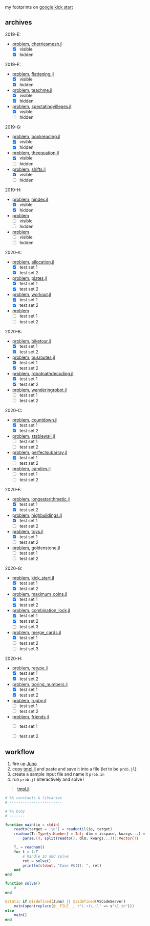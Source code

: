 my footprints on [google kick start](https://codingcompetitions.withgoogle.com/kickstart)


## archives

2019-E:
- [problem](https://codingcompetitions.withgoogle.com/kickstart/round/0000000000050edb/0000000000170721), [cherriesmesh.jl](./2019-E/cherriesmesh.jl)
  * [x] visible
  * [x] hidden

2019-F:
- [problem](https://codingcompetitions.withgoogle.com/kickstart/round/0000000000050edc/000000000018666c), [flattening.jl](./2019-F/flattening.jl)
  * [x] visible
  * [x] hidden
- [problem](https://codingcompetitions.withgoogle.com/kickstart/round/0000000000050edc/00000000001864bc), [teachme.jl](./2019-F/teachme.jl)
  * [x] visible
  * [x] hidden
- [problem](https://codingcompetitions.withgoogle.com/kickstart/round/0000000000050edc/000000000018666b), [spectatingvilleges.jl](./2019-F/spectatingvilleges.jl)
  * [x] visible
  * [ ] hidden

2019-G:
- [problem](https://codingcompetitions.withgoogle.com/kickstart/round/0000000000050e02/000000000018fd0d), [bookreading.jl](./2019-G/bookreading.jl)
  * [x] visible
  * [x] hidden
- [problem](https://codingcompetitions.withgoogle.com/kickstart/round/0000000000050e02/000000000018fe36), [theequation.jl](./2019-G/theequation.jl)
  * [x] visible
  * [ ] hidden
- [problem](https://codingcompetitions.withgoogle.com/kickstart/round/0000000000050e02/000000000018fd5e), [shifts.jl](./2019-G/shifts.jl)
  * [x] visible
  * [ ] hidden

2019-H:
- [problem](https://codingcompetitions.withgoogle.com/kickstart/round/0000000000050edd/00000000001a274e), [hindex.jl](./2019-H/hindex.jl)
  * [x] visible
  * [x] hidden
- [problem](https://codingcompetitions.withgoogle.com/kickstart/round/0000000000050edd/00000000001a2835)
  * [ ] visible
  * [ ] hidden
- [problem](https://codingcompetitions.withgoogle.com/kickstart/round/0000000000050edd/00000000001a286d)
  * [ ] visible
  * [ ] hidden

2020-A:
- [problem](https://codingcompetitions.withgoogle.com/kickstart/round/000000000019ffc7/00000000001d3f56), [allocation.jl](./2020-A/allocation.jl)
  * [x] test set 1
  * [x] test set 2
- [problem](https://codingcompetitions.withgoogle.com/kickstart/round/000000000019ffc7/00000000001d40bb), [plates.jl](./2020-A/plates.jl)
  * [x] test set 1
  * [x] test set 2
- [problem](https://codingcompetitions.withgoogle.com/kickstart/round/000000000019ffc7/00000000001d3f5b), [workout.jl](./2020-A/workout.jl)
  * [x] test set 1
  * [x] test set 2
- [problem](https://codingcompetitions.withgoogle.com/kickstart/round/000000000019ffc7/00000000001d3ff3)
  * [ ] test set 1
  * [ ] test set 2

2020-B:
- [problem](https://codingcompetitions.withgoogle.com/kickstart/round/000000000019ffc8/00000000002d82e6), [biketour.jl](./2020-B/biketour.jl)
  * [x] test set 1
  * [x] test set 2
- [problem](https://codingcompetitions.withgoogle.com/kickstart/round/000000000019ffc8/00000000002d83bf), [busroutes.jl](./2020-B/busroutes.jl)
  * [x] test set 1
  * [x] test set 2
- [problem](https://codingcompetitions.withgoogle.com/kickstart/round/000000000019ffc8/00000000002d83dc), [robotpathdecoding.jl](./2020-B/robotpathdecoding.jl)
  * [x] test set 1
  * [x] test set 2
- [problem](https://codingcompetitions.withgoogle.com/kickstart/round/000000000019ffc8/00000000002d8565), [wanderingrobot.jl](./2020-B/wanderingrobot.jl)
  * [ ] test set 1
  * [ ] test set 2

2020-C:
- [problem](https://codingcompetitions.withgoogle.com/kickstart/round/000000000019ff43/00000000003380d2), [countdown.jl](./2020-C/countdown.jl)
  * [x] test set 1
  * [x] test set 2
- [problem](https://codingcompetitions.withgoogle.com/kickstart/round/000000000019ff43/00000000003379bb), [stablewall.jl](./2020-C/stablewall.jl)
  * [ ] test set 1
  * [ ] test set 2
- [problem](https://codingcompetitions.withgoogle.com/kickstart/round/000000000019ff43/00000000003381cb), [perfectsubarray.jl](./2020-C/perfectsubarray.jl)
  * [x] test set 1
  * [ ] test set 2
- [problem](https://codingcompetitions.withgoogle.com/kickstart/round/000000000019ff43/0000000000337b4d), [candies.jl](./2020-C/candies.jl)
  * [ ] test set 1
  * [ ] test set 2

2020-E:
- [problem](https://codingcompetitions.withgoogle.com/kickstart/round/000000000019ff47/00000000003bf4ed), [longestarithmetic.jl](./2020-E/longestarithmetic.jl)
  * [x] test set 1
  * [x] test set 2
- [problem](https://codingcompetitions.withgoogle.com/kickstart/round/000000000019ff47/00000000003bef73), [highbuildings.jl](./2020-E/highbuildings.jl)
  * [x] test set 1
  * [ ] test set 2
- [problem](https://codingcompetitions.withgoogle.com/kickstart/round/000000000019ff47/00000000003bede9), [toys.jl](./2020-E/toys.jl)
  * [x] test set 1
  * [ ] test set 2
- [problem](https://codingcompetitions.withgoogle.com/kickstart/round/000000000019ff47/00000000003bef29), goldenstone.jl
  * [ ] test set 1
  * [ ] test set 2

2020-G:
- [problem](https://codingcompetitions.withgoogle.com/kickstart/round/00000000001a0069/0000000000414bfb), [kick_start.jl](./2020-G/kick_start.jl)
  * [x] test set 1
  * [x] test set 2
- [problem](https://codingcompetitions.withgoogle.com/kickstart/round/00000000001a0069/0000000000414a23), [maximum_coins.jl](./2020-G/maximum_coins.jl)
  * [x] test set 1
  * [x] test set 2
- [problem](https://codingcompetitions.withgoogle.com/kickstart/round/00000000001a0069/0000000000414a24), [combination_lock.jl](./2020-G/combination_lock.jl)
  * [x] test set 1
  * [x] test set 2
  * [ ] test set 3
- [problem](https://codingcompetitions.withgoogle.com/kickstart/round/00000000001a0069/0000000000415054), [merge_cards.jl](./2020-G/merge_cards.jl)
  * [x] test set 1
  * [ ] test set 2
  * [ ] test set 3

2020-H:
- [problem](https://codingcompetitions.withgoogle.com/kickstart/round/000000000019ff49/000000000043adc7), [retype.jl](./2020-H/retype.jl)
  * [x] test set 1
  * [x] test set 2
- [problem](https://codingcompetitions.withgoogle.com/kickstart/round/000000000019ff49/000000000043b0c6), [boring_numbers.jl](./2020-H/boring_numbers.jl)
  * [x] test set 1
  * [x] test set 2
- [problem](https://codingcompetitions.withgoogle.com/kickstart/round/000000000019ff49/000000000043b027), [rugby.jl](./2020-H/rugby.jl)
  * [ ] test set 1
  * [ ] test set 2
- [problem](https://codingcompetitions.withgoogle.com/kickstart/round/000000000019ff49/000000000043aee7), [friends.jl](./2020-H/friends.jl)
  * [ ] test set 1
  * [ ] test set 2


## workflow

1. fire up [Juno](https://junolab.org/)
2. copy [tmpl.jl](./tmpl.jl) and paste and save it into a file (let to be `prob.jl`)
3. create a sample input file and name it `prob.in`
4. run `prob.jl` interactively and solve !

> [tmpl.jl](./tmpl.jl)

```julia
# %% constants & libraries
# ------------------------

# %% body
# -------

function main(io = stdin)
    readto(target = '\n') = readuntil(io, target)
    readnum(T::Type{<:Number} = Int; dlm = isspace, kwargs...) =
        parse.(T, split(readto(), dlm; kwargs...))::Vector{T}

    T, = readnum()
    for t = 1:T
        # handle IO and solve
        ret = solve()
        println(stdout, "Case #$(t): ", ret)
    end
end

function solve()
    # ...
end

@static if @isdefined(Juno) || @isdefined(VSCodeServer)
    main(open(replace(@__FILE__, r"(.+)\.jl" => s"\1.in")))
else
    main()
end
```
